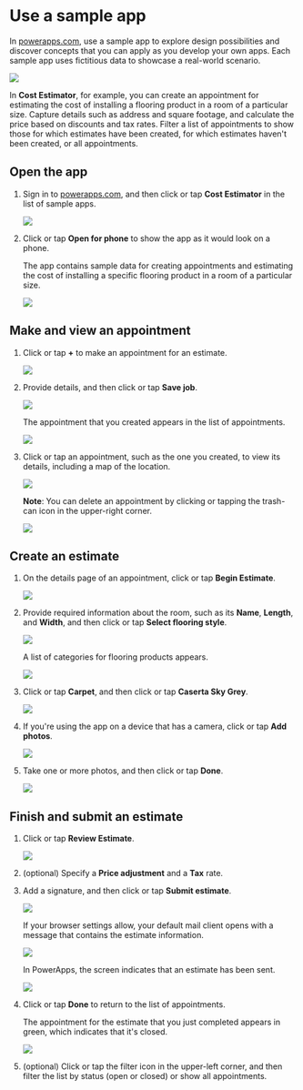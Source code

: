 <properties
	pageTitle="Use a sample app | Microsoft PowerApps"
	description="Step-by-step instructions for using a sample app in powerapps.com."
	services=""
	suite="powerapps"
	documentationCenter="na"
	authors="linhtranms"
	manager="erikre"
	editor=""
	tags=""/>

<tags
   ms.service="powerapps"
   ms.devlang="na"
   ms.topic="article"
   ms.tgt_pltfrm="na"
   ms.workload="na"
   ms.date="10/07/2016"
   ms.author="ricksal"/>

# Use a sample app #
In [powerapps.com](http://web.powerapps.com), use a sample app to explore design possibilities and discover concepts that you can apply as you develop your own apps. Each sample app uses fictitious data to showcase a real-world scenario.

![](./media/open-and-run-a-sample-app/portal-home.png)

In **Cost Estimator**, for example, you can create an appointment for estimating the cost of installing a flooring product in a room of a particular size. Capture details such as address and square footage, and calculate the price based on discounts and tax rates. Filter a list of appointments to show those for which estimates have been created, for which estimates haven't been created, or all appointments.

## Open the app ##
1. Sign in to [powerapps.com](https://web.powerapps.com), and then click or tap **Cost Estimator** in the list of sample apps.

	![](./media/open-and-run-a-sample-app/portal-homepage.png)

1. Click or tap **Open for phone** to show the app as it would look on a phone.

	The app contains sample data for creating appointments and estimating the cost of installing a specific flooring product in a room of a particular size.

	![](./media/open-and-run-a-sample-app/cost_estimator_home.png)

## Make and view an appointment ##
1. Click or tap **+** to make an appointment for an estimate.

	![](./media/open-and-run-a-sample-app/cost_estimator_add.png)

1. Provide details, and then click or tap **Save job**.

	![](./media/open-and-run-a-sample-app/cost_estimator_new.png)

	The appointment that you created appears in the list of appointments.

	![](./media/open-and-run-a-sample-app/new_job_added.png)

1. Click or tap an appointment, such as the one you created, to view its details, including a map of the location.

	![](./media/open-and-run-a-sample-app/job_details.png)

	**Note**: You can delete an appointment by clicking or tapping the trash-can icon in the upper-right corner.

	![](./media/open-and-run-a-sample-app/job_delete.png)

## Create an estimate ##
1. On the details page of an appointment, click or tap **Begin Estimate**.

	![](./media/open-and-run-a-sample-app/begin_estimate.png)

1. Provide required information about the room, such as its **Name**, **Length**, and **Width**, and then click or tap **Select flooring style**.

	![](./media/open-and-run-a-sample-app/dimensions.png)

	A list of categories for flooring products appears.

	![](./media/open-and-run-a-sample-app/select_flooring_type.png)

1. Click or tap **Carpet**, and then click or tap **Caserta Sky Grey**.

	![](./media/open-and-run-a-sample-app/carpet.png)

1. If you're using the app on a device that has a camera, click or tap **Add photos**.

	![](./media/open-and-run-a-sample-app/add_photos.png)

1. Take one or more photos, and then click or tap **Done**.

	![](./media/open-and-run-a-sample-app/take_photos.png)

## Finish and submit an estimate ##
1. Click or tap **Review Estimate**.

	![](./media/open-and-run-a-sample-app/review_estimate.png)

1. (optional) Specify a **Price adjustment** and a **Tax** rate.

1. Add a signature, and then click or tap **Submit estimate**.

	![](./media/open-and-run-a-sample-app/submit_estimate.png)

	If your browser settings allow, your default mail client opens with a message that contains the estimate information.

	![](./media/open-and-run-a-sample-app/email.png)

	In PowerApps, the screen indicates that an estimate has been sent.

	![](./media/open-and-run-a-sample-app/done.png)

1. Click or tap **Done** to return to the list of appointments.

	The appointment for the estimate that you just completed appears in green, which indicates that it's closed.

	![](./media/open-and-run-a-sample-app/estimate_done.png)

1. (optional) Click or tap the filter icon in the upper-left corner, and then filter the list by status (open or closed) or show all appointments.
